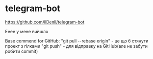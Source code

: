 # telegram-bot
https://github.com/llDenll/telegram-bot

Eeee у мене вийшло

Base commend for GitHub:
    "git pull --rebase origin" - це що б стянути проект з гілками
    "git push" - для відправку на GitHub(але не забути робити commit)
